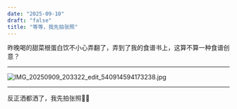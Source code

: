 ```yaml
---
date: "2025-09-10"
draft: "false"
title: "等等，我先拍张照"
---  
```


昨晚喝的甜菜根蛋白饮不小心弄翻了，弄到了我的食谱书上，这算不算一种食谱创意？

---  

![IMG_20250909_203322_edit_540914594173238.jpg](https://supernotes-resources.s3.amazonaws.com/image-uploads/1be49bc5-f697-44fc-8059-be654a185233--IMG_20250909_203322_edit_540914594173238.jpg)

---  
反正洒都洒了，我先拍张照:man_cook: 